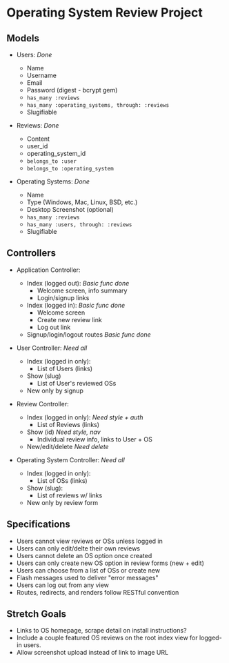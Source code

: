 # Operating System Review Project

## Models

* Users: *Done*
  - Name
  - Username
  - Email
  - Password (digest - bcrypt gem)
  - `has_many :reviews`
  - `has_many :operating_systems, through: :reviews`
  - Slugifiable

* Reviews: *Done*
  - Content
  - user_id
  - operating_system_id
  - `belongs_to :user`
  - `belongs_to :operating_system`

* Operating Systems: *Done*
  - Name
  - Type (Windows, Mac, Linux, BSD, etc.)
  - Desktop Screenshot (optional)
  - `has_many :reviews`
  - `has_many :users, through: :reviews`
  - Slugifiable

## Controllers

* Application Controller:
  - Index (logged out): *Basic func done*
    + Welcome screen, info summary
    + Login/signup links
  - Index (logged in): *Basic func done*
    + Welcome screen
    + Create new review link
    + Log out link
  - Signup/login/logout routes *Basic func done*

* User Controller: *Need all*
  - Index (logged in only):
    + List of Users (links)
  - Show (slug)
    + List of User's reviewed OSs
  - New only by signup

* Review Controller:
  - Index (logged in only): *Need style + auth*
    + List of Reviews (links)
  - Show (id) *Need style, nav*
    + Individual review info, links to User + OS
  - New/edit/delete *Need delete*

* Operating System Controller: *Need all*
  - Index (logged in only):
    + List of OSs (links)
  - Show (slug):
    + List of reviews w/ links
  - New only by review form

## Specifications

  - Users cannot view reviews or OSs unless logged in
  - Users can only edit/delte their own reviews
  - Users cannot delete an OS option once created
  - Users can only create new OS option in review forms (new + edit)
  - Users can choose from a list of OSs or create new
  - Flash messages used to deliver "error messages"
  - Users can log out from any view
  - Routes, redirects, and renders follow RESTful convention

## Stretch Goals

* Links to OS homepage, scrape detail on install instructions?
* Include a couple featured OS reviews on the root index view for logged-in users.
* Allow screenshot upload instead of link to image URL
